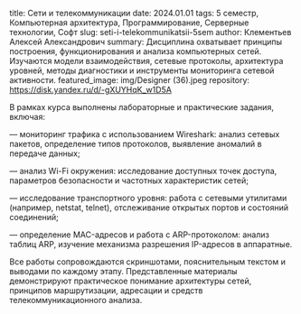 title: Сети и телекоммуникации
date: 2024.01.01
tags: 5 семестр, Компьютерная архитектура, Программирование, Серверные технологии, Софт
slug: seti-i-telekommunikatsii-5sem
author: Клементьев Алексей Александрович
summary: Дисциплина охватывает принципы построения, функционирования и анализа компьютерных сетей. Изучаются модели взаимодействия, сетевые протоколы, архитектура уровней, методы диагностики и инструменты мониторинга сетевой активности.
featured_image: img/Designer (36).jpeg
repository: https://disk.yandex.ru/d/-gXUYHqK_w1D5A

В рамках курса выполнены лабораторные и практические задания, включая:
— мониторинг трафика с использованием Wireshark: анализ сетевых пакетов, определение типов протоколов, выявление аномалий в передаче данных;
— анализ Wi-Fi окружения: исследование доступных точек доступа, параметров безопасности и частотных характеристик сетей;
— исследование транспортного уровня: работа с сетевыми утилитами (например, netstat, telnet), отслеживание открытых портов и состояний соединений;
— определение MAC-адресов и работа с ARP-протоколом: анализ таблиц ARP, изучение механизма разрешения IP-адресов в аппаратные.
Все работы сопровождаются скриншотами, пояснительным текстом и выводами по каждому этапу. Представленные материалы демонстрируют практическое понимание архитектуры сетей, принципов маршрутизации, адресации и средств телекоммуникационного анализа.

